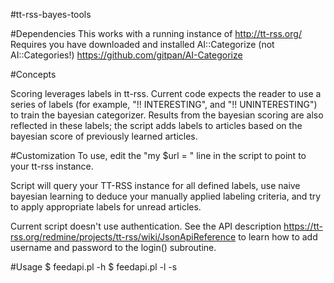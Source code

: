#tt-rss-bayes-tools

#Dependencies
This works with a running instance of http://tt-rss.org/
Requires you have downloaded and installed AI::Categorize (not AI::Categories!) https://github.com/gitpan/AI-Categorize

#Concepts

Scoring leverages labels in tt-rss. Current code expects the reader to use a series of labels (for example, "!! INTERESTING", and "!! UNINTERESTING") to train the bayesian categorizer.  Results from the bayesian scoring are also reflected in these labels; the script adds labels to articles based on the bayesian score of previously learned articles.

#Customization
To use, edit the "my $url = " line in the script to point to your tt-rss instance.

Script will query your TT-RSS instance for all defined labels,  use naive bayesian learning to deduce your manually applied labeling criteria, and try to apply appropriate labels for unread articles.

Current script doesn't use authentication.  See the API description https://tt-rss.org/redmine/projects/tt-rss/wiki/JsonApiReference to learn how to add username and password to the login() subroutine.

#Usage
$ feedapi.pl -h
$ feedapi.pl -l -s
